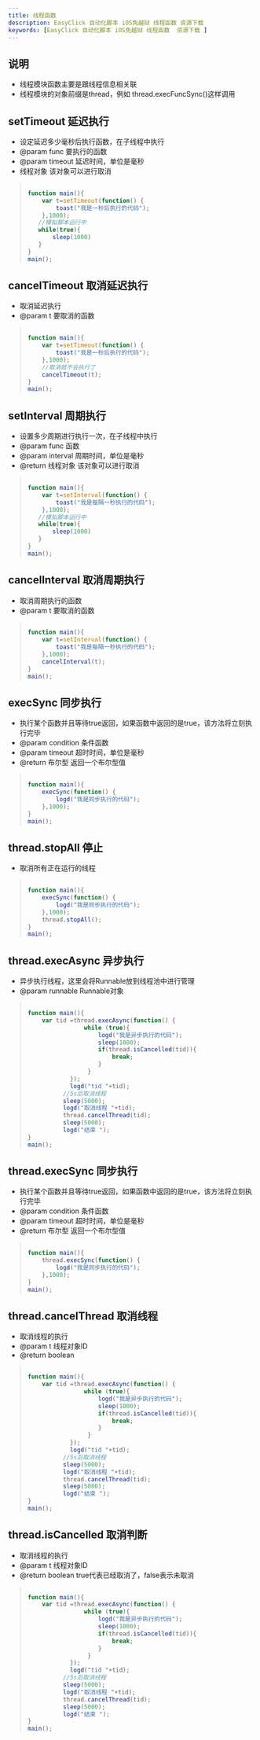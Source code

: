 ```yaml
---
title: 线程函数
description: EasyClick 自动化脚本 iOS免越狱 线程函数 资源下载
keywords: [EasyClick 自动化脚本 iOS免越狱 线程函数  资源下载 ]
---
```



## 说明
- 线程模块函数主要是跟线程信息相关联
- 线程模块的对象前缀是thread，例如 thread.execFuncSync()这样调用




## setTimeout 延迟执行
 * 设定延迟多少毫秒后执行函数，在子线程中执行
 * @param func 要执行的函数
 * @param timeout 延迟时间，单位是毫秒
 * 线程对象  该对象可以进行取消

> ```javascript
>     
> function main(){
>     var t=setTimeout(function() {
>         toast("我是一秒后执行的代码");
>     },1000);
>    //模拟脚本运行中
>    while(true){
>        sleep(1000)
>    }
> }
> main();
> ```

## cancelTimeout  取消延迟执行
 * 取消延迟执行
 * @param t 要取消的函数
> ```javascript
>     
> function main(){
>     var t=setTimeout(function() {
>         toast("我是一秒后执行的代码");
>     },1000);
>     //取消就不会执行了
>     cancelTimeout(t);
> }
> main();
> ```

## setInterval 周期执行
 * 设置多少周期进行执行一次，在子线程中执行
 * @param func 函数
 * @param interval 周期时间，单位是毫秒
 * @return 线程对象  该对象可以进行取消

> ```javascript
>     
> function main(){
>     var t=setInterval(function() {
>         toast("我是每隔一秒执行的代码");
>     },1000);
>    //模拟脚本运行中
>    while(true){
>        sleep(1000)
>    }
> }
> main();
> ```

## cancelInterval 取消周期执行
 * 取消周期执行的函数
 * @param t 要取消的函数

> ```javascript
>     
> function main(){
>     var t=setInterval(function() {
>         toast("我是每隔一秒执行的代码");
>     },1000);
>     cancelInterval(t);
> }
> main();
> ```


## execSync 同步执行
* 执行某个函数并且等待true返回，如果函数中返回的是true，该方法将立刻执行完毕
 * @param condition 条件函数
 * @param timeout   超时时间，单位是毫秒
 * @return 布尔型 返回一个布尔型值
> ```javascript
>     
> function main(){
>     execSync(function() {
>         logd("我是同步执行的代码");  
>     },1000);
> }
> main();
> ```

## thread.stopAll 停止
* 取消所有正在运行的线程
> ```javascript
>     
> function main(){
>     execSync(function() {
>         logd("我是同步执行的代码");  
>     },1000);
>     thread.stopAll();
> }
> main();
> ```

## thread.execAsync 异步执行
* 异步执行线程，这里会将Runnable放到线程池中进行管理
* @param runnable Runnable对象

> ```javascript
>     
> function main(){
>     var tid =thread.execAsync(function() {
>                 while (true){
>                     logd("我是异步执行的代码");
>                     sleep(1000);
>                     if(thread.isCancelled(tid)){
>                         break;
>                     }
>                  }
>             });
>             logd("tid "+tid);
>           //5s后取消线程
>           sleep(5000);
>           logd("取消线程 "+tid);
>           thread.cancelThread(tid);
>           sleep(5000);
>           logd("结束 "); 
> }
> main();
> ```

## thread.execSync 同步执行
* 执行某个函数并且等待true返回，如果函数中返回的是true，该方法将立刻执行完毕
 * @param condition 条件函数
 * @param timeout   超时时间，单位是毫秒
 * @return 布尔型 返回一个布尔型值

> ```javascript
>     
> function main(){
>     thread.execSync(function() {
>         logd("我是同步执行的代码");  
>     },1000);
> }
> main();
> ```


## thread.cancelThread 取消线程
 * 取消线程的执行
 * @param t 线程对象ID
 * @return boolean

> ```javascript
>     
> function main(){
>     var tid =thread.execAsync(function() {
>                 while (true){
>                     logd("我是异步执行的代码");
>                     sleep(1000);
>                     if(thread.isCancelled(tid)){
>                         break;
>                     }
>                  }
>             });
>             logd("tid "+tid);
>           //5s后取消线程
>           sleep(5000);
>           logd("取消线程 "+tid);
>           thread.cancelThread(tid);
>           sleep(5000);
>           logd("结束 "); 
> }
> main();
> ```



## thread.isCancelled 取消判断
 * 取消线程的执行
 * @param t 线程对象ID
 * @return boolean true代表已经取消了，false表示未取消

> ```javascript
>     
> function main(){
>     var tid =thread.execAsync(function() {
>                 while (true){
>                     logd("我是异步执行的代码");
>                     sleep(1000);
>                     if(thread.isCancelled(tid)){
>                         break;
>                     }
>                  }
>             });
>             logd("tid "+tid);
>           //5s后取消线程
>           sleep(5000);
>           logd("取消线程 "+tid);
>           thread.cancelThread(tid);
>           sleep(5000);
>           logd("结束 "); 
> }
> main();
> ```

